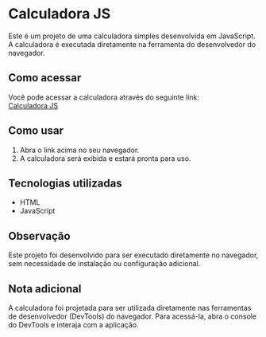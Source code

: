 # Calculadora JS

Este é um projeto de uma calculadora simples desenvolvida em JavaScript. A calculadora é executada diretamente na ferramenta do desenvolvedor do navegador.

## Como acessar

Você pode acessar a calculadora através do seguinte link:  
[Calculadora JS](https://tonygabriel60.github.io/calculadora-js/)

## Como usar

1. Abra o link acima no seu navegador.
2. A calculadora será exibida e estará pronta para uso.

## Tecnologias utilizadas

- HTML
- JavaScript

## Observação

Este projeto foi desenvolvido para ser executado diretamente no navegador, sem necessidade de instalação ou configuração adicional.

## Nota adicional

A calculadora foi projetada para ser utilizada diretamente nas ferramentas de desenvolvedor (DevTools) do navegador. Para acessá-la, abra o console do DevTools e interaja com a aplicação.
